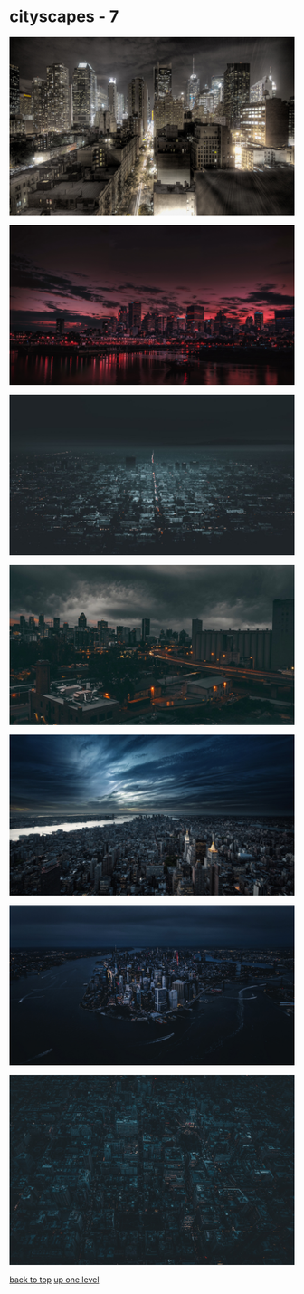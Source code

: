 # cityscapes - 7
[![85665a2c515fb726_01324_newyorkcitybypaulobarcellosjr_1920x1200.jpg](https://raw.githubusercontent.com/buckmanc/Wallpapers/main/desktop/cityscapes/85665a2c515fb726_01324_newyorkcitybypaulobarcellosjr_1920x1200.jpg "85665a2c515fb726_01324_newyorkcitybypaulobarcellosjr_1920x1200.jpg")](https://raw.githubusercontent.com/buckmanc/Wallpapers/main/desktop/cityscapes/85665a2c515fb726_01324_newyorkcitybypaulobarcellosjr_1920x1200.jpg)

[![85b04e59f55e3e41_RDT_20240928_0545056442132680350643024.jpg](https://raw.githubusercontent.com/buckmanc/Wallpapers/main/desktop/cityscapes/85b04e59f55e3e41_RDT_20240928_0545056442132680350643024.jpg "85b04e59f55e3e41_RDT_20240928_0545056442132680350643024.jpg")](https://raw.githubusercontent.com/buckmanc/Wallpapers/main/desktop/cityscapes/85b04e59f55e3e41_RDT_20240928_0545056442132680350643024.jpg)

[![9925669b9ca1716e_0003adef2077d0934e691e48482106df.jpg](https://raw.githubusercontent.com/buckmanc/Wallpapers/main/desktop/cityscapes/9925669b9ca1716e_0003adef2077d0934e691e48482106df.jpg "9925669b9ca1716e_0003adef2077d0934e691e48482106df.jpg")](https://raw.githubusercontent.com/buckmanc/Wallpapers/main/desktop/cityscapes/9925669b9ca1716e_0003adef2077d0934e691e48482106df.jpg)

[![c3c7ca3a38b9b4c1_peakpx (6).jpg](https://raw.githubusercontent.com/buckmanc/Wallpapers/main/desktop/cityscapes/c3c7ca3a38b9b4c1_peakpx%20(6).jpg "c3c7ca3a38b9b4c1_peakpx (6).jpg")](https://raw.githubusercontent.com/buckmanc/Wallpapers/main/desktop/cityscapes/c3c7ca3a38b9b4c1_peakpx%20(6).jpg)

[![c7c73170f00c1ef3_undefined - Imgur.jpg](https://raw.githubusercontent.com/buckmanc/Wallpapers/main/desktop/cityscapes/c7c73170f00c1ef3_undefined%20-%20Imgur.jpg "c7c73170f00c1ef3_undefined - Imgur.jpg")](https://raw.githubusercontent.com/buckmanc/Wallpapers/main/desktop/cityscapes/c7c73170f00c1ef3_undefined%20-%20Imgur.jpg)

[![c9c77698d823273c_nyc3.jpg](https://raw.githubusercontent.com/buckmanc/Wallpapers/main/desktop/cityscapes/c9c77698d823273c_nyc3.jpg "c9c77698d823273c_nyc3.jpg")](https://raw.githubusercontent.com/buckmanc/Wallpapers/main/desktop/cityscapes/c9c77698d823273c_nyc3.jpg)

[![d28e6971292d2df4_andre-benz-JBkwaYMuhdc-unsplash.jpg](https://raw.githubusercontent.com/buckmanc/Wallpapers/main/desktop/cityscapes/d28e6971292d2df4_andre-benz-JBkwaYMuhdc-unsplash.jpg "d28e6971292d2df4_andre-benz-JBkwaYMuhdc-unsplash.jpg")](https://raw.githubusercontent.com/buckmanc/Wallpapers/main/desktop/cityscapes/d28e6971292d2df4_andre-benz-JBkwaYMuhdc-unsplash.jpg)



[back to top](#)
[up one level](/desktop/README.MD)
